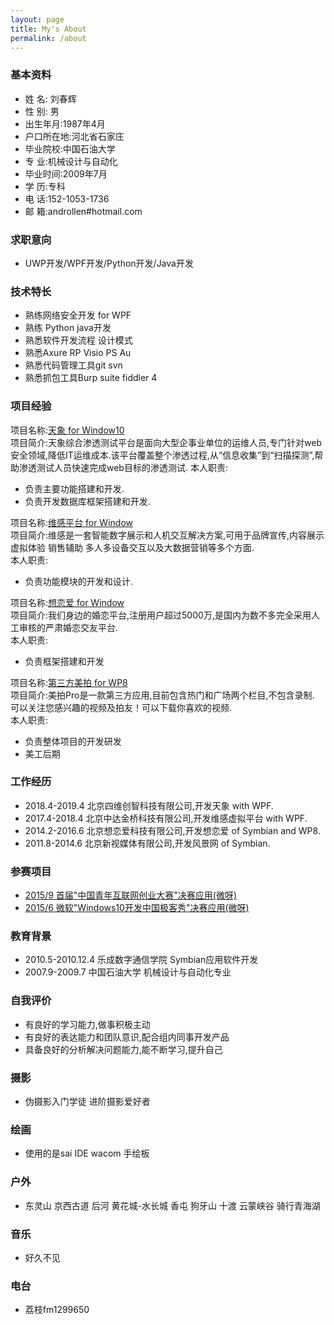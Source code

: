 ```yaml
---
layout: page
title: My's About
permalink: /about
---
```



### 基本资料  
- 姓    名: 刘春辉  
- 性    别: 男　
- 出生年月:1987年4月  
- 户口所在地:河北省石家庄　 
- 毕业院校:中国石油大学                  
- 专    业:机械设计与自动化  
- 毕业时间:2009年7月              		
- 学    历:专科
- 电    话:152-1053-1736                	
- 邮    箱:androllen#hotmail.com 

### 求职意向  
- UWP开发/WPF开发/Python开发/Java开发

### 技术特长  
- 熟练网络安全开发 for WPF
- 熟练 Python java开发
- 熟悉软件开发流程 设计模式
- 熟悉Axure RP Visio PS Au
- 熟悉代码管理工具git svn
- 熟悉抓包工具Burp suite fiddler 4


### 项目经验
  项目名称:[天象 for Window10](http://www.4dogs.cn/tx/)  
  项目简介:天象综合渗透测试平台是面向大型企事业单位的运维人员,专门针对web安全领域,降低IT运维成本.该平台覆盖整个渗透过程,从“信息收集”到“扫描探测”,帮助渗透测试人员快速完成web目标的渗透测试. 
  本人职责:  
  - 负责主要功能搭建和开发.
  - 负责开发数据库框架搭建和开发.

  项目名称:[维感平台 for Window](http://www.gestouch.com)  
  项目简介:维感是一套智能数字展示和人机交互解决方案,可用于品牌宣传,内容展示 虚拟体验 销售辅助 多人多设备交互以及大数据营销等多个方面.  
  本人职责:  
  - 负责功能模块的开发和设计.

  项目名称:[想恋爱 for Window](http://xianglianai.cn/)  
  项目简介:我们身边的婚恋平台,注册用户超过5000万,是国内为数不多完全采用人工审核的严肃婚恋交友平台.  
  本人职责:  
  - 负责框架搭建和开发

  项目名称:[第三方美拍 for WP8](http://dwz.cn/4SI2DJ)   
  项目简介:美拍Pro是一款第三方应用,目前包含热门和广场两个栏目,不包含录制. 可以关注您感兴趣的视频及拍友！可以下载你喜欢的视频.  
  本人职责:  
  - 负责整体项目的开发研发
  - 美工后期


### 工作经历
- 2018.4-2019.4  北京四维创智科技有限公司,开发天象 with WPF.
- 2017.4-2018.4  北京中达金桥科技有限公司,开发维感虚拟平台 with WPF.
- 2014.2-2016.6  北京想恋爱科技有限公司,开发想恋爱 of Symbian and WP8.
- 2011.8-2014.6  北京新视媒体有限公司,开发风景网 of Symbian.


### 参赛项目
- [2015/9 首届"中国青年互联网创业大赛"决赛应用(微呀)](http://news.youth.cn/gn/201509/t20150924_7148907.htm)  
- [2015/6 微软"Windows10开发中国极客秀"决赛应用(微呀)](https://www.microsoft.com/china/msdn/win10geek/)  

### 教育背景
- 2010.5-2010.12.4	    乐成数字通信学院          Symbian应用软件开发
- 2007.9-2009.7         中国石油大学              机械设计与自动化专业

### 自我评价
- 有良好的学习能力,做事积极主动
- 有良好的表达能力和团队意识,配合组内同事开发产品
- 具备良好的分析解决问题能力,能不断学习,提升自己

### 摄影  
- 伪摄影入门学徒 进阶摄影爱好者  

### 绘画  
- 使用的是sai IDE  wacom 手绘板  

### 户外  
- 东灵山 京西古道 后河 黄花城-水长城 香屯 狗牙山 十渡 云蒙峡谷 骑行青海湖

### 音乐  
- 好久不见
  
### 电台
- 荔枝fm1299650